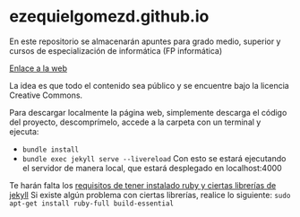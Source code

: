 # ezequielgomezd.github.io

En este repositorio se almacenarán apuntes para grado medio, superior y cursos de especialización de informática (FP informática)

[Enlace a la web](https://rafaeldelrio.github.io/)

La idea es que todo el contenido sea público y se encuentre bajo la licencia Creative Commons.

Para descargar localmente la página web, simplemente descarga el código del proyecto, descomprímelo, accede a la carpeta con un terminal y ejecuta:

- `bundle install`
- `bundle exec jekyll serve --livereload`
  Con esto se estará ejecutando el servidor de manera local, que estará desplegado en localhost:4000

Te harán falta los [requisitos de tener instalado ruby y ciertas librerías de jekyll](https://jekyllrb.com/docs/)
Si existe algún problema con ciertas librerías, realice lo siguiente: `sudo apt-get install ruby-full build-essential`
